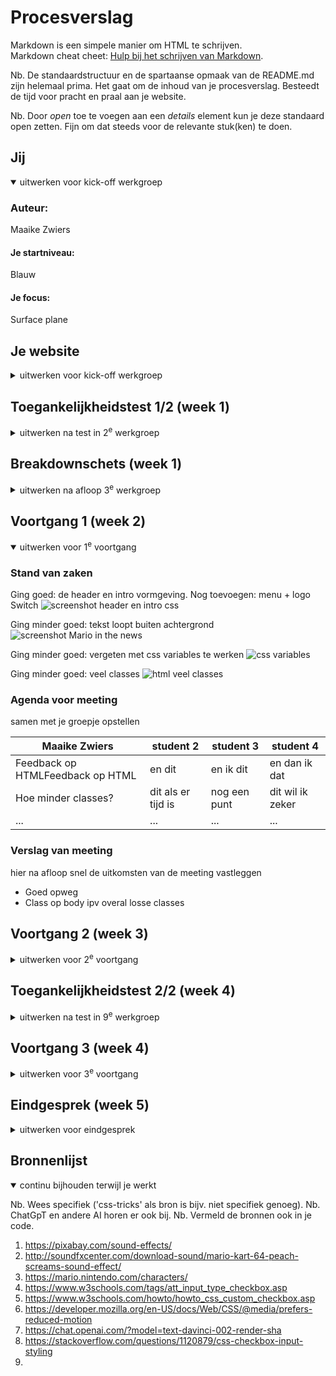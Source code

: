 # Procesverslag
Markdown is een simpele manier om HTML te schrijven.  
Markdown cheat cheet: [Hulp bij het schrijven van Markdown](https://github.com/adam-p/markdown-here/wiki/Markdown-Cheatsheet).

Nb. De standaardstructuur en de spartaanse opmaak van de README.md zijn helemaal prima. Het gaat om de inhoud van je procesverslag. Besteedt de tijd voor pracht en praal aan je website.

Nb. Door *open* toe te voegen aan een *details* element kun je deze standaard open zetten. Fijn om dat steeds voor de relevante stuk(ken) te doen.





## Jij

<details open>
  <summary>uitwerken voor kick-off werkgroep</summary>

  ### Auteur:
  Maaike Zwiers

  #### Je startniveau:
  Blauw

  #### Je focus:
  Surface plane
 
</details>





## Je website

<details>
  <summary>uitwerken voor kick-off werkgroep</summary>

  ### Je opdracht:
  https://mario.nintendo.com/

  #### Screenshot(s) van de eerste pagina (small screen): 
  Home
  <img src="readme-images/mariohome.jpg" width="375px" alt="Homepage met alle laatste informatie en leuke animaties">

  #### Screenshot(s) van de tweede pagina (small screen):
  Characters 
  <img src="readme-images/toadpage.jpg" width="375px" alt="profielpagina's van mario characters">
 
</details>



## Toegankelijkheidstest 1/2 (week 1)

<details>
  <summary>uitwerken na test in 2<sup>e</sup> werkgroep</summary>

  ### Bevindingen
  Lijst met je bevindingen die in de test naar voren kwamen:
  - Sommige knoppen zijn erg klein
  - Soms worden spans/divs gebruikt waar een h-element logischer zou zijn
  - Onlogische h1
  - Onlogische headings volgorde
  - Veel img atributen missen een alt tekst
  - Video mist captions (is in dit geval misschien ook niet nodig)
  - Audio heeft geen transscript
  - a-element wordt vaak niet gebruikt voor linkjes
  - Niet duidelijk dat sommige linkjes openen op een andere tab/window
  - Dark/light mode is niet mogelijk
  - High contrast mode is niet mogelijk

</details>



## Breakdownschets (week 1)

<details>
  <summary>uitwerken na afloop 3<sup>e</sup> werkgroep</summary>

  ### de hele pagina: 
  <img src="readme-images/homeschets.jpg" width="375px" alt="breakdown van de hele home pagina">

  <img src="readme-images/detailschets.jpg" width="375px" alt="breakdown van de hele detail pagina">

<!-- 
  ### dynamisch deel (bijv menu): 
  <img src="readme-images/dummy-plaatje.jpg" width="375px" alt="breakdown van een dynamisch deel">

  <!-- ### wellicht nog een dynamisch deel (bijv filter): 
  <img src="readme-images/dummy-plaatje.jpg" width="375px" alt="breakdown van nog een dynamisch deel"> -->

</details>





## Voortgang 1 (week 2)

<details open>
  <summary>uitwerken voor 1<sup>e</sup> voortgang</summary>

  ### Stand van zaken
   Ging goed: de header en intro vormgeving. Nog toevoegen: menu + logo Switch
  <img src="readme-images/ginggoed1.jpg" alt="screenshot header en intro css">

  Ging minder goed: tekst loopt buiten achtergrond
  <img src="readme-images/gingmindergoed1.jpg" alt="screenshot Mario in the news">

  Ging minder goed: vergeten met css variables te werken
  <img src="readme-images/gingmindergoed2.png" alt="css variables">

  Ging minder goed: veel classes
  <img src="readme-images/gingmindergoed3.png" alt="html veel classes">

  ### Agenda voor meeting
  samen met je groepje opstellen

  | Maaike Zwiers                    | student 2          | student 3    | student 4        |
  | ---                              | ---                | ---          | ---              |
  | Feedback op HTMLFeedback op HTML | en dit             | en ik dit    | en dan ik dat    |
  | Hoe minder classes?              | dit als er tijd is | nog een punt | dit wil ik zeker |
  | ...                              | ...                | ...          | ...              |


  ### Verslag van meeting
  hier na afloop snel de uitkomsten van de meeting vastleggen

  - Goed opweg
  - Class op body ipv overal losse classes

</details>





## Voortgang 2 (week 3)

<details>
  <summary>uitwerken voor 2<sup>e</sup> voortgang</summary>

  ### Stand van zaken
  Veel vooruit gekomen, grootste deel css af, loop soms wat vast met javascript.

  ### Agenda voor meeting
  samen met je groepje opstellen

  | student 1      | student 2          | student 3    | student 4        |
  | ---            | ---                | ---          | ---              |
  | Class op body?? | en dit             | en ik dit    | en dan ik dat    |
  | Overflow-x werkt niet scroll op 2e pagina| dit als er tijd is | nog een punt | dit wil ik zeker |


  ### Verslag van meeting
  hier na afloop snel de uitkomsten van de meeting vastleggen

  - Beter toch wel losse classes ipv pseudo (ivm meerdere pagina's)
  - Testen of scroll wel werkt op mobiel

</details>





## Toegankelijkheidstest 2/2 (week 4)

<details>
  <summary>uitwerken na test in 9<sup>e</sup> werkgroep</summary>

  ### Bevindingen
  Lijst met je bevindingen die in de test naar voren kwamen (geef ook aan wat er verbeterd is):
  - Knop reduced motion beter een form ipv 2 losse buttons
  - tm wordt vervelend voorgelezen
  - alt text op images vergeten
  - Knoppen zonder tekst kunnen duidelijker
  - Site heeft nu logischere volgorde van voorlezen

</details>





## Voortgang 3 (week 4)

<details>
  <summary>uitwerken voor 3<sup>e</sup> voortgang</summary>

  ### Stand van zaken
  hier dit ging goed & dit was lastig (neem ook screenshots op van delen van je website en code)


  ### Agenda voor meeting
  samen met je groepje opstellen

  | Maaike Zwiers                    | student 2          | student 3    | student 4        |
  | ---                              | ---                | ---          | ---              |
  | Scroll geluid werkt maar 1x | en dit             | en ik dit    | en dan ik dat    |
  | Classes fixen             | dit als er tijd is | nog een punt | dit wil ik zeker |
  | Feedback op HTML                             | ...                | ...          | ...              |


  ### Verslag van meeting
  hier na afloop snel de uitkomsten van de meeting vastleggen

  - Knop aanmaken voor interactie zodat geluid het doet
  - Classes zijn goed maar namen kunnen professioneler

</details>





## Eindgesprek (week 5)

<details>
  <summary>uitwerken voor eindgesprek</summary>

  ### Je uitkomst - karakteristiek screenshots:
  <img src="readme-images/dummy-plaatje.jpg" width="375px" alt="uitomst opdracht 1">


  ### Dit ging goed/Heb ik geleerd: 
  Korte omschrijving met plaatjes

  <img src="readme-images/dummy-plaatje.jpg" width="375px" alt="top">


  ### Dit was lastig/Is niet gelukt:
  Korte omschrijving met plaatjes

  <img src="readme-images/dummy-plaatje.jpg" width="375px" alt="bummer">
</details>





## Bronnenlijst

<details open>
  <summary>continu bijhouden terwijl je werkt</summary>

  Nb. Wees specifiek ('css-tricks' als bron is bijv. niet specifiek genoeg). 
  Nb. ChatGpT en andere AI horen er ook bij.
  Nb. Vermeld de bronnen ook in je code.

  1. https://pixabay.com/sound-effects/
  2. http://soundfxcenter.com/download-sound/mario-kart-64-peach-screams-sound-effect/
  3. https://mario.nintendo.com/characters/
  4. https://www.w3schools.com/tags/att_input_type_checkbox.asp
  5. https://www.w3schools.com/howto/howto_css_custom_checkbox.asp
  6. https://developer.mozilla.org/en-US/docs/Web/CSS/@media/prefers-reduced-motion
  7. https://chat.openai.com/?model=text-davinci-002-render-sha
  8. https://stackoverflow.com/questions/1120879/css-checkbox-input-styling
  9. 

</details>